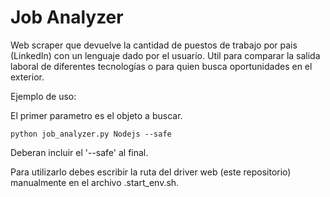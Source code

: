 # Job Analyzer
Web scraper que devuelve la cantidad de puestos de trabajo por pais (LinkedIn) con un lenguaje dado por el usuario.
Util para comparar la salida laboral de diferentes tecnologías o para quien busca oportunidades en el exterior.

Ejemplo de uso:

El primer parametro es el objeto a buscar.

<pre><code>python job_analyzer.py Nodejs --safe
</code></pre>

Deberan incluir el '--safe' al final.

Para utilizarlo debes escribir la ruta del driver web (este repositorio) manualmente en el archivo .start_env.sh.
